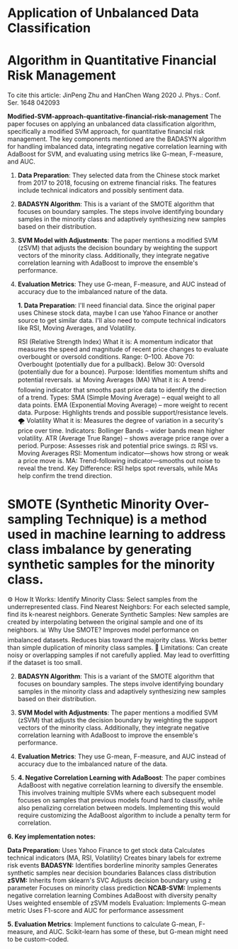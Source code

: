 # Application of Unbalanced Data Classification
# Algorithm in Quantitative Financial Risk Management
To cite this article: JinPeng Zhu and HanChen Wang 2020 J. Phys.: Conf. Ser. 1648 042093

**Modified-SVM-approach-quantitative-financial-risk-management**
The paper focuses on applying an unbalanced data classification algorithm, specifically a modified SVM approach, for quantitative financial risk management. The key components mentioned are the BADASYN algorithm for handling imbalanced data, integrating negative correlation learning with AdaBoost for SVM, and evaluating using metrics like G-mean, F-measure, and AUC.

1. **Data Preparation**: They selected data from the Chinese stock market from 2017 to 2018, focusing on extreme financial risks. The features include technical indicators and possibly sentiment data.
2.  **BADASYN Algorithm**: This is a variant of the SMOTE algorithm that focuses on boundary samples. The steps involve identifying boundary samples in the minority class and adaptively synthesizing new samples based on their distribution.
3.   **SVM Model with Adjustments**: The paper mentions a modified SVM (zSVM) that adjusts the decision boundary by weighting the support vectors of the minority class. Additionally, they integrate negative correlation learning with AdaBoost to improve the ensemble's performance.
4. **Evaluation Metrics**: They use G-mean, F-measure, and AUC instead of accuracy due to the imbalanced nature of the data.



   **1. Data Preparation**: I'll need financial data. Since the original paper uses Chinese stock data, maybe I can use Yahoo Finance or another source to get similar data. I'll also need to compute technical indicators like RSI, Moving Averages, and Volatility.

   RSI (Relative Strength Index)
What it is: A momentum indicator that measures the speed and magnitude of recent price changes to evaluate overbought or oversold conditions.
Range: 0–100.
Above 70: Overbought (potentially due for a pullback).
Below 30: Oversold (potentially due for a bounce).
Purpose: Identifies momentum shifts and potential reversals.
📊 Moving Averages (MA)
What it is: A trend-following indicator that smooths past price data to identify the direction of a trend.
Types:
SMA (Simple Moving Average) – equal weight to all data points.
EMA (Exponential Moving Average) – more weight to recent data.
Purpose: Highlights trends and possible support/resistance levels.
🌪️ Volatility
What it is: Measures the degree of variation in a security's price over time.
Indicators:
Bollinger Bands – wider bands mean higher volatility.
ATR (Average True Range) – shows average price range over a period.
Purpose: Assesses risk and potential price swings.
⚖️ RSI vs. Moving Averages
RSI: Momentum indicator—shows how strong or weak a price move is.
MA: Trend-following indicator—smooths out noise to reveal the trend.
Key Difference: RSI helps spot reversals, while MAs help confirm the trend direction.


# SMOTE (Synthetic Minority Over-sampling Technique) is a method used in machine learning to address class imbalance by generating synthetic samples for the minority class.

⚙️ How It Works:
Identify Minority Class: Select samples from the underrepresented class.
Find Nearest Neighbors: For each selected sample, find its k-nearest neighbors.
Generate Synthetic Samples: New samples are created by interpolating between the original sample and one of its neighbors.
📊 Why Use SMOTE?
Improves model performance on imbalanced datasets.
Reduces bias toward the majority class.
Works better than simple duplication of minority class samples.
🚨 Limitations:
Can create noisy or overlapping samples if not carefully applied.
May lead to overfitting if the dataset is too small.


2. **BADASYN Algorithm**: This is a variant of the SMOTE algorithm that focuses on boundary samples. The steps involve identifying boundary samples in the minority class and adaptively synthesizing new samples based on their distribution.

3. **SVM Model with Adjustments**: The paper mentions a modified SVM (zSVM) that adjusts the decision boundary by weighting the support vectors of the minority class. Additionally, they integrate negative correlation learning with AdaBoost to improve the ensemble's performance.

4. **Evaluation Metrics**: They use G-mean, F-measure, and AUC instead of accuracy due to the imbalanced nature of the data.

5. **4. Negative Correlation Learning with AdaBoost**: The paper combines AdaBoost with negative correlation learning to diversify the ensemble. This involves training multiple SVMs where each subsequent model focuses on samples that previous models found hard to classify, while also penalizing correlation between models. Implementing this would require customizing the AdaBoost algorithm to include a penalty term for correlation.

**6. Key implementation notes:**

**Data Preparation:**
Uses Yahoo Finance to get stock data
Calculates technical indicators (MA, RSI, Volatility)
Creates binary labels for extreme risk events
**BADASYN:**
Identifies borderline minority samples
Generates synthetic samples near decision boundaries
Balances class distribution
**zSVM:**
Inherits from sklearn's SVC
Adjusts decision boundary using z parameter
Focuses on minority class prediction
**NCAB-SVM:**
Implements negative correlation learning
Combines AdaBoost with diversity penalty
Uses weighted ensemble of zSVM models
Evaluation:
Implements G-mean metric
Uses F1-score and AUC for performance assessment

**5. Evaluation Metrics**: Implement functions to calculate G-mean, F-measure, and AUC. Scikit-learn has some of these, but G-mean might need to be custom-coded.
        
